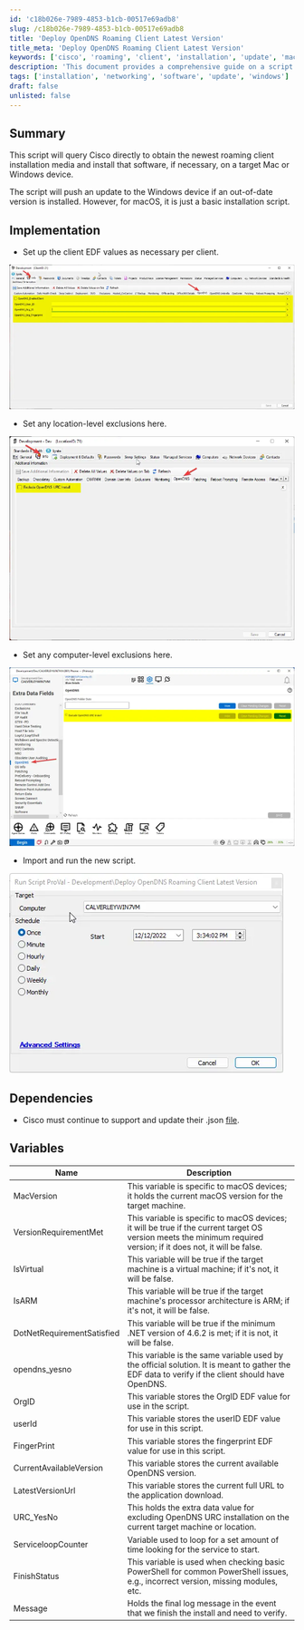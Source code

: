 ```yaml
---
id: 'c18b026e-7989-4853-b1cb-00517e69adb8'
slug: /c18b026e-7989-4853-b1cb-00517e69adb8
title: 'Deploy OpenDNS Roaming Client Latest Version'
title_meta: 'Deploy OpenDNS Roaming Client Latest Version'
keywords: ['cisco', 'roaming', 'client', 'installation', 'update', 'mac', 'windows']
description: 'This document provides a comprehensive guide on a script that queries Cisco for the latest roaming client installation media and installs the software on target Mac or Windows devices. It includes implementation steps, dependencies, variables, and specific considerations for both operating systems.'
tags: ['installation', 'networking', 'software', 'update', 'windows']
draft: false
unlisted: false
---
```


## Summary

This script will query Cisco directly to obtain the newest roaming client installation media and install that software, if necessary, on a target Mac or Windows device.

The script will push an update to the Windows device if an out-of-date version is installed. However, for macOS, it is just a basic installation script.

## Implementation

- Set up the client EDF values as necessary per client.

![Image](../../../static/img/docs/c18b026e-7989-4853-b1cb-00517e69adb8/image_1.webp)

- Set any location-level exclusions here.

![Image](../../../static/img/docs/c18b026e-7989-4853-b1cb-00517e69adb8/image_2.webp)

- Set any computer-level exclusions here.

![Image](../../../static/img/docs/c18b026e-7989-4853-b1cb-00517e69adb8/image_3.webp)

- Import and run the new script.

![Image](../../../static/img/docs/c18b026e-7989-4853-b1cb-00517e69adb8/image_4.webp)

## Dependencies

- Cisco must continue to support and update their .json [file](https://disthost.umbrella.com/roaming/upgrade/win/production/manifest.json).

## Variables

| Name                     | Description                                                                                         |
|--------------------------|-----------------------------------------------------------------------------------------------------|
| MacVersion               | This variable is specific to macOS devices; it holds the current macOS version for the target machine. |
| VersionRequirementMet     | This variable is specific to macOS devices; it will be true if the current target OS version meets the minimum required version; if it does not, it will be false. |
| IsVirtual                | This variable will be true if the target machine is a virtual machine; if it's not, it will be false. |
| IsARM                    | This variable will be true if the target machine's processor architecture is ARM; if it's not, it will be false. |
| DotNetRequirementSatisfied | This variable will be true if the minimum .NET version of 4.6.2 is met; if it is not, it will be false. |
| opendns_yesno           | This variable is the same variable used by the official solution. It is meant to gather the EDF data to verify if the client should have OpenDNS. |
| OrgID                    | This variable stores the OrgID EDF value for use in the script.                                   |
| userId                   | This variable stores the userID EDF value for use in this script.                                 |
| FingerPrint              | This variable stores the fingerprint EDF value for use in this script.                             |
| CurrentAvailableVersion   | This variable stores the current available OpenDNS version.                                       |
| LatestVersionUrl         | This variable stores the current full URL to the application download.                             |
| URC_YesNo               | This holds the extra data value for excluding OpenDNS URC installation on the current target machine or location. |
| ServiceloopCounter       | Variable used to loop for a set amount of time looking for the service to start.                  |
| FinishStatus             | This variable is used when checking basic PowerShell for common PowerShell issues, e.g., incorrect version, missing modules, etc. |
| Message                  | Holds the final log message in the event that we finish the install and need to verify.           |